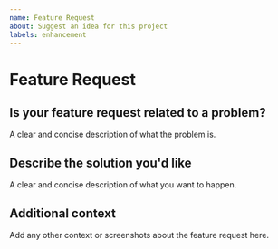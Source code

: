 ```yaml
---
name: Feature Request
about: Suggest an idea for this project
labels: enhancement
---
```


# Feature Request

## Is your feature request related to a problem?

A clear and concise description of what the problem is.

## Describe the solution you'd like

A clear and concise description of what you want to happen.

## Additional context

Add any other context or screenshots about the feature request here.
